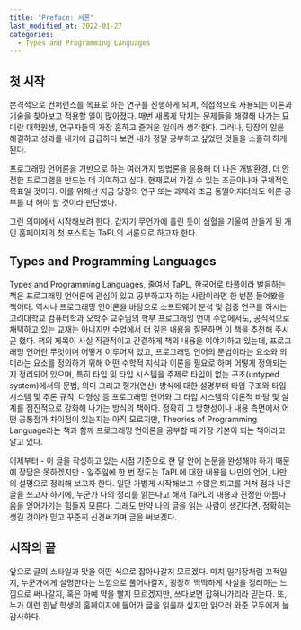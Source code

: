 ```yaml
---
title: "Preface: 서론"
last_modified_at: 2022-01-27
categories:
  - Types and Programming Languages
---
```


## 첫 시작

본격적으로 컨퍼런스를 목표로 하는 연구를 진행하게 되며, 직접적으로 사용되는 이론과 기술을 찾아보고 적용할 일이 많아졌다.
매번 새롭게 닥치는 문제들을 해결해 나가는 묘미란 대학원생, 연구자들의 가장 흔하고 즐거운 일이라 생각한다.
그러나, 당장의 일을 해결하고 성과를 내기에 급급하다 보면 내가 정말 공부하고 싶었던 것들을 소홀히 하게 된다.

프로그래밍 언어론을 기반으로 하는 여러가지 방법론을 응용해 더 나은 개발환경, 더 안전한 프로그램을 만드는 데 기여하고 싶다.
현재로써 가질 수 있는 조금이나마 구체적인 목표일 것이다.
이를 위해선 지금 당장의 연구 또는 과제와 조금 동떨어지더라도 이론 공부를 더 해야 할 것이라 판단했다.

그런 의미에서 시작해보려 한다.
갑자기 무언가에 홀린 듯이 심혈을 기울여 만들게 된 개인 홈페이지의 첫 포스트는 TaPL의 서론으로 하고자 한다.

## Types and Programming Languages

Types and Programming Languages, 줄여서 TaPL, 한국어로 타플이라 발음하는 책은 프로그래밍 언어론에 관심이 있고 공부하고자 하는 사람이라면 한 번쯤 들어봤을 책이다.
역시나 프로그래밍 언어론을 바탕으로 소프트웨어 분석 및 검증 연구를 하시는 고려대학교 컴퓨터학과 오학주 교수님의 학부 프로그래밍 언어 수업에서도, 공식적으로 채택하고 있는 교재는 아니지만 수업에서 더 깊은 내용을 질문하면 이 책을 추천해 주시곤 했다.
책의 제목이 사실 직관적이고 간결하게 책의 내용을 이야기하고 있는데, 프로그래밍 언어란 무엇이며 어떻게 이루어져 있고, 프로그래밍 언어의 문법이라는 요소와 의미라는 요소를 정의하기 위해 어떤 수학적 지식과 이론을 필요로 하며 어떻게 정의되는지 정리되어 있으며, 특히 타입 및 타입 시스템을 주제로 타입이 없는 구조(untyped system)에서의 문법, 의미 그리고 평가(연산) 방식에 대한 설명부터 타입 구조와 타입 시스템 및 추론 규칙, 다형성 등 프로그래밍 언어와 그 타입 시스템의 이론적 바탕 및 설계를 점진적으로 강화해 나가는 방식의 책이다.
정확히 그 방향성이나 내용 측면에서 어떤 공통점과 차이점이 있는지는 아직 모르지만, Theories of Programming Language라는 책과 함께 프로그래밍 언어론을 공부할 때 가장 기본이 되는 책이라고 알고 있다.

이제부터 - 이 글을 작성하고 있는 시점 기준으로 한 달 안에 논문을 완성해야 하기 때문에 장담은 못하겠지만 - 일주일에 한 번 정도는 TaPL에 대한 내용을 나만의 언어, 나만의 설명으로 정리해 보고자 한다.
일단 가볍게 시작해보고 수많은 퇴고를 거쳐 점차 나은 글을 쓰고자 하기에, 누군가 나의 정리를 읽는다고 해서 TaPL의 내용과 진정한 아름다움을 얻어가기는 힘들지 모른다.
그래도 만약 나의 글을 읽는 사람이 생긴다면, 정확히는 생길 것이라 믿고 꾸준히 신경써가며 글을 써보겠다.

## 시작의 끝

앞으로 글의 스타일과 맛을 어떤 식으로 잡아나갈지 모르겠다.
마치 일기장처럼 끄적일지, 누군가에게 설명한다는 느낌으로 풀어나갈지, 굉장히 딱딱하게 사실을 정리하는 느낌으로 써나갈지, 혹은 아예 약을 빨지 모르겠지만, 쓰다보면 잡혀나가리라 믿는다.
또, 누가 이런 한낱 학생의 홈페이지에 들어가 글을 읽을까 싶지만 읽으러 와준 모두에게 늘 감사하다.